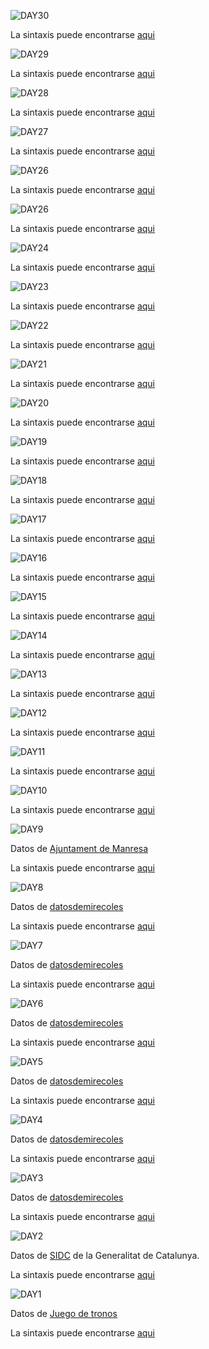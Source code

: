 ![DAY30](https://github.com/AnguloB/datosdemiercoles/blob/master/00_30diasDeGraficos/30_nightingale/30_nightingale.png)


 La sintaxis puede encontrarse [aqui](https://github.com/AnguloB/datosdemiercoles/blob/master/00_30diasDeGraficos/30_nightingale/30_nightingale.png)


![DAY29](https://github.com/AnguloB/datosdemiercoles/blob/master/00_30diasDeGraficos/29_paralelas/29_paralelas.png)


 La sintaxis puede encontrarse [aqui](https://github.com/AnguloB/datosdemiercoles/blob/master/00_30diasDeGraficos/29_paralelas/29_paralelas.png)

![DAY28](https://github.com/AnguloB/datosdemiercoles/blob/master/00_30diasDeGraficos/28_cuerdas/28_cuerdas.png)


 La sintaxis puede encontrarse [aqui](https://github.com/AnguloB/datosdemiercoles/blob/master/00_30diasDeGraficos/28_cuerdas/28_cuerdas.png)

![DAY27](https://github.com/AnguloB/datosdemiercoles/blob/master/00_30diasDeGraficos/27_animado/27_animado.gif)


 La sintaxis puede encontrarse [aqui](https://github.com/AnguloB/datosdemiercoles/blob/master/00_30diasDeGraficos/27_animado/27_animado.png)

![DAY26](https://github.com/AnguloB/datosdemiercoles/blob/master/00_30diasDeGraficos/26_marimekko/26_marimekko.png)


 La sintaxis puede encontrarse [aqui](https://github.com/AnguloB/datosdemiercoles/blob/master/00_30diasDeGraficos/26_marimekko/26_marimekko.png)

![DAY26](https://github.com/AnguloB/datosdemiercoles/blob/master/00_30diasDeGraficos/25_violin/25_violin.png)


 La sintaxis puede encontrarse [aqui](https://github.com/AnguloB/datosdemiercoles/blob/master/00_30diasDeGraficos/25_violin/25_violin.png)

![DAY24](https://github.com/AnguloB/datosdemiercoles/blob/master/00_30diasDeGraficos/24_coropletas/24_coropletas.png)


 La sintaxis puede encontrarse [aqui](https://github.com/AnguloB/datosdemiercoles/blob/master/00_30diasDeGraficos/24_coropletas/24_coropletas.png)


![DAY23](https://github.com/AnguloB/datosdemiercoles/blob/master/00_30diasDeGraficos/23_sunburst/23_sunburst.png)


 La sintaxis puede encontrarse [aqui](https://github.com/AnguloB/datosdemiercoles/blob/master/00_30diasDeGraficos/23_sunburst/23_sunburst.png)

![DAY22](https://github.com/AnguloB/datosdemiercoles/blob/master/00_30diasDeGraficos/22_texto/22_texto.png)


 La sintaxis puede encontrarse [aqui](https://github.com/AnguloB/datosdemiercoles/blob/master/00_30diasDeGraficos/22_texto/22_texto.png)


![DAY21](https://github.com/AnguloB/datosdemiercoles/blob/master/00_30diasDeGraficos/21_anotaciones/21_anotaciones.png)


 La sintaxis puede encontrarse [aqui](https://github.com/AnguloB/datosdemiercoles/blob/master/00_30diasDeGraficos/21_anotaciones/21_anotaciones.png)


![DAY20](https://github.com/AnguloB/datosdemiercoles/blob/master/00_30diasDeGraficos/20_redes/20_redes.png)


 La sintaxis puede encontrarse [aqui](https://github.com/AnguloB/datosdemiercoles/blob/master/00_30diasDeGraficos/20_redes/20_redes.png)


![DAY19](https://github.com/AnguloB/datosdemiercoles/blob/master/00_30diasDeGraficos/19_stream/19_stream.png)


 La sintaxis puede encontrarse [aqui](https://github.com/AnguloB/datosdemiercoles/blob/master/00_30diasDeGraficos/19_stream/19_stream.png)


![DAY18](https://github.com/AnguloB/datosdemiercoles/blob/master/00_30diasDeGraficos/18_espacial/18_espacial.png)


 La sintaxis puede encontrarse [aqui](https://github.com/AnguloB/datosdemiercoles/blob/master/00_30diasDeGraficos/18_espacial/18_espacial.png)

![DAY17](https://github.com/AnguloB/datosdemiercoles/blob/master/00_30diasDeGraficos/17_sankey/17_sankey.png)


 La sintaxis puede encontrarse [aqui](https://github.com/AnguloB/datosdemiercoles/blob/master/00_30diasDeGraficos/17_sankey/17_sankey.png)


![DAY16](https://github.com/AnguloB/datosdemiercoles/blob/master/00_30diasDeGraficos/16_waffle/16_waffle.png)


 La sintaxis puede encontrarse [aqui](https://github.com/AnguloB/datosdemiercoles/blob/master/00_30diasDeGraficos/16_waffle/16_waffle.png)

![DAY15](https://github.com/AnguloB/datosdemiercoles/blob/master/00_30diasDeGraficos/15_dendograma/15_dendograma.png)


 La sintaxis puede encontrarse [aqui](https://github.com/AnguloB/datosdemiercoles/blob/master/00_30diasDeGraficos/15_dendograma/15_dendograma.png)


![DAY14](https://github.com/AnguloB/datosdemiercoles/blob/master/00_30diasDeGraficos/14_tree/14_tree.png)


 La sintaxis puede encontrarse [aqui](https://github.com/AnguloB/datosdemiercoles/blob/master/00_30diasDeGraficos/14_tree/14_tree.png)


![DAY13](https://github.com/AnguloB/datosdemiercoles/blob/master/00_30diasDeGraficos/13_temporal/13_temporal.png)


 La sintaxis puede encontrarse [aqui](https://github.com/AnguloB/datosdemiercoles/blob/master/00_30diasDeGraficos/13_temporal/13_temporal.png)

![DAY12](https://github.com/AnguloB/datosdemiercoles/blob/master/00_30diasDeGraficos/12_lollipop/12_lollipop.png)


 La sintaxis puede encontrarse [aqui](https://github.com/AnguloB/datosdemiercoles/blob/master/00_30diasDeGraficos/12_lollipop/12_lollipop.png)
 

![DAY11](https://github.com/AnguloB/datosdemiercoles/blob/master/00_30diasDeGraficos/11_heatmap/11_heatmap.png)


 La sintaxis puede encontrarse [aqui](https://github.com/AnguloB/datosdemiercoles/blob/master/00_30diasDeGraficos/11_heatmap/11_heatmap.png)
 


![DAY10](https://github.com/AnguloB/datosdemiercoles/blob/master/00_30diasDeGraficos/10_colores/10_colores.png)


 La sintaxis puede encontrarse [aqui](https://github.com/AnguloB/datosdemiercoles/blob/master/00_30diasDeGraficos/10_colores/10_colores.png)
 


![DAY9](https://github.com/AnguloB/datosdemiercoles/blob/master/00_30diasDeGraficos/09_areasapiladas/09_areasapiladas.png)

Datos de [Ajuntament de Manresa](http://opendata.manresa.cat)

 La sintaxis puede encontrarse [aqui](https://github.com/AnguloB/datosdemiercoles/blob/master/00_30diasDeGraficos//09_areasapiladas/09_areasapiladas.png)
 

![DAY8](https://github.com/AnguloB/datosdemiercoles/blob/master/00_30diasDeGraficos/08_contorno/08_contorno.png)

Datos de [datosdemirecoles](https://github.com/cienciadedatos/datos-de-miercoles)

 La sintaxis puede encontrarse [aqui](https://github.com/AnguloB/datosdemiercoles/blob/master/00_30diasDeGraficos/08_contorno/08_contorno.png)


![DAY7](https://github.com/AnguloB/datosdemiercoles/blob/master/00_30diasDeGraficos/07_ridgeline/07_ridgeline.png)

Datos de [datosdemirecoles](https://github.com/cienciadedatos/datos-de-miercoles)

 La sintaxis puede encontrarse [aqui](https://github.com/AnguloB/datosdemiercoles/blob/master/00_30diasDeGraficos/07_ridgeline/07_ridgeline.png)



![DAY6](https://github.com/AnguloB/datosdemiercoles/blob/master/00_30diasDeGraficos/06_donut/06_donut.png)

Datos de [datosdemirecoles](https://github.com/cienciadedatos/datos-de-miercoles)

 La sintaxis puede encontrarse [aqui](https://github.com/AnguloB/datosdemiercoles/blob/master/00_30diasDeGraficos/06_donut/06_donuts.png)



![DAY5](https://github.com/AnguloB/datosdemiercoles/blob/master/00_30diasDeGraficos/05_arco/05_arco.png)

Datos de [datosdemirecoles](https://github.com/cienciadedatos/datos-de-miercoles)

 La sintaxis puede encontrarse [aqui](https://github.com/AnguloB/datosdemiercoles/blob/master/00_30diasDeGraficos/05_arco/05_arco.png)


![DAY4](https://github.com/AnguloB/datosdemiercoles/blob/master/00_30diasDeGraficos/04_facetas/04_facetas.png)

Datos de [datosdemirecoles](https://github.com/cienciadedatos/datos-de-miercoles)

 La sintaxis puede encontrarse [aqui](https://github.com/AnguloB/datosdemiercoles/blob/master/00_30diasDeGraficos/03_puntos/03_puntos.png)


![DAY3](https://github.com/AnguloB/datosdemiercoles/blob/master/00_30diasDeGraficos/03_puntos/03_puntos.png)

Datos de [datosdemirecoles](https://github.com/cienciadedatos/datos-de-miercoles)

 La sintaxis puede encontrarse [aqui](https://github.com/AnguloB/datosdemiercoles/blob/master/00_30diasDeGraficos/03_puntos/03_puntos.png)



![DAY2](https://github.com/AnguloB/datosdemiercoles/blob/master/00_30diasDeGraficos/02_lineas/02_lineas.png)

Datos de [SIDC](http://drogues.gencat.cat/ca/professionals/epidemiologia/sid/) de la Generalitat de Catalunya.

 La sintaxis puede encontrarse [aqui](https://github.com/AnguloB/datosdemiercoles/blob/master/00_30diasDeGraficos/02_lineas/02_lineas.png)



![DAY1](https://github.com/AnguloB/datosdemiercoles/blob/master/00_30diasDeGraficos/01_barras/01_barras.png)

Datos de [Juego de tronos](https://github.com/cienciadedatos/datos-de-miercoles)

 La sintaxis puede encontrarse [aqui](https://github.com/AnguloB/datosdemiercoles/blob/master/00_30diasDeGraficos/01_barras/01_barras.R)
